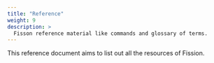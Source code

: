 ```yaml
---
title: "Reference"
weight: 9
description: >
  Fisson reference material like commands and glossary of terms.
---
```


This reference document aims to list out all the resources of Fission.
